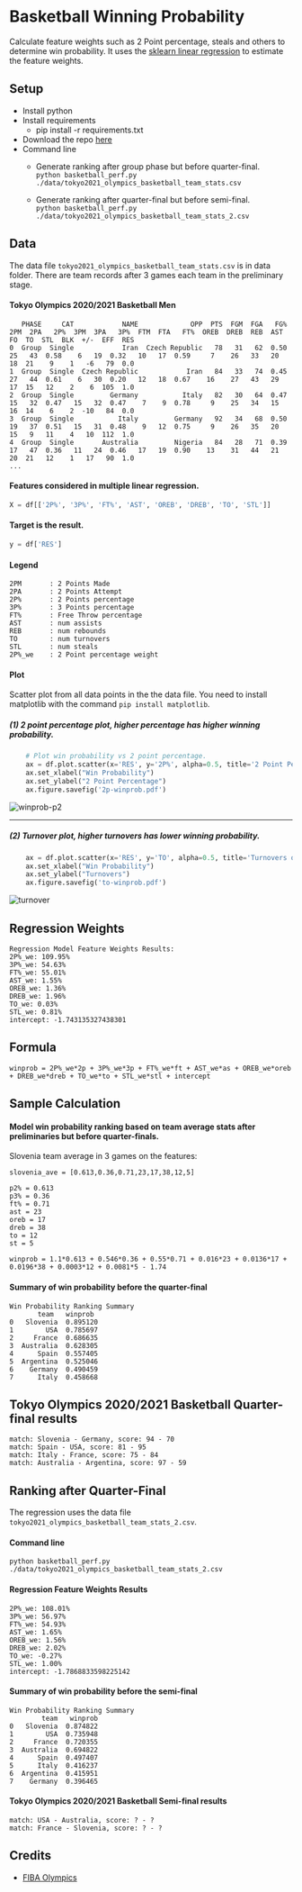 # Basketball Winning Probability
Calculate feature weights such as 2 Point percentage, steals and others to determine win probability. It uses the [sklearn linear regression](https://scikit-learn.org/stable/modules/generated/sklearn.linear_model.Ridge.html) to estimate the feature weights.

## Setup
* Install python
* Install requirements  
  * pip install -r requirements.txt
* Download the repo [here](https://github.com/fsmosca/Basketball-Winning-Probability/archive/refs/heads/main.zip)
* Command line  
  * Generate ranking after group phase but before quarter-final.  
  `python basketball_perf.py ./data/tokyo2021_olympics_basketball_team_stats.csv`
  
  * Generate ranking after quarter-final but before semi-final.  
  `python basketball_perf.py ./data/tokyo2021_olympics_basketball_team_stats_2.csv`
  
## Data
The data file `tokyo2021_olympics_basketball_team_stats.csv` is in data folder. There are team records after 3 games each team in the preliminary stage.

#### Tokyo Olympics 2020/2021 Basketball Men
```
   PHASE     CAT            NAME             OPP  PTS  FGM  FGA   FG%  2PM  2PA   2P%  3PM  3PA   3P%  FTM  FTA   FT%  OREB  DREB  REB  AST  FO  TO  STL  BLK  +/-  EFF  RES
0  Group  Single            Iran  Czech Republic   78   31   62  0.50   25   43  0.58    6   19  0.32   10   17  0.59     7    26   33   20  18  21    9    1   -6   79  0.0
1  Group  Single  Czech Republic            Iran   84   33   74  0.45   27   44  0.61    6   30  0.20   12   18  0.67    16    27   43   29  17  15   12    2    6  105  1.0
2  Group  Single         Germany           Italy   82   30   64  0.47   15   32  0.47   15   32  0.47    7    9  0.78     9    25   34   15  16  14    6    2  -10   84  0.0
3  Group  Single           Italy         Germany   92   34   68  0.50   19   37  0.51   15   31  0.48    9   12  0.75     9    26   35   20  15   9   11    4   10  112  1.0
4  Group  Single       Australia         Nigeria   84   28   71  0.39   17   47  0.36   11   24  0.46   17   19  0.90    13    31   44   21  20  21   12    1   17   90  1.0
...
```

#### Features considered in multiple linear regression.
```python
X = df[['2P%', '3P%', 'FT%', 'AST', 'OREB', 'DREB', 'TO', 'STL']]
```

#### Target is the result.
```python
y = df['RES']
```

#### Legend
```
2PM       : 2 Points Made
2PA       : 2 Points Attempt
2P%       : 2 Points percentage
3P%       : 3 Points percentage
FT%       : Free Throw percentage
AST       : num assists
REB       : num rebounds
TO        : num turnovers
STL       : num steals
2P%_we    : 2 Point percentage weight
```

#### Plot
Scatter plot from all data points in the the data file. You need to install matplotlib with the command `pip install matplotlib`.

##### (1) 2 point percentage plot, higher percentage has higher winning probability.
```python
    # Plot win probability vs 2 point percentage.
    ax = df.plot.scatter(x='RES', y='2P%', alpha=0.5, title='2 Point Percentage on Win Probability')
    ax.set_xlabel("Win Probability")
    ax.set_ylabel("2 Point Percentage")
    ax.figure.savefig('2p-winprob.pdf')
```
    
![winprob-p2](https://user-images.githubusercontent.com/22366935/127969585-ba456933-fb65-4dc9-b994-d1a0082c2b3c.png)

***

##### (2) Turnover plot, higher turnovers has lower winning probability.
```python
    ax = df.plot.scatter(x='RES', y='TO', alpha=0.5, title='Turnovers on Win Probability')
    ax.set_xlabel("Win Probability")
    ax.set_ylabel("Turnovers")
    ax.figure.savefig('to-winprob.pdf')
```

![turnover](https://user-images.githubusercontent.com/22366935/127970286-c67ba9ba-41e2-4e1c-809c-a5c8ed43b1ca.png)


## Regression Weights
```
Regression Model Feature Weights Results:
2P%_we: 109.95%
3P%_we: 54.63%
FT%_we: 55.01%
AST_we: 1.55%
OREB_we: 1.36%
DREB_we: 1.96%
TO_we: 0.03%
STL_we: 0.81%
intercept: -1.743135327438301
```

## Formula
```
winprob = 2P%_we*2p + 3P%_we*3p + FT%_we*ft + AST_we*as + OREB_we*oreb + DREB_we*dreb + TO_we*to + STL_we*stl + intercept
```

## Sample Calculation

#### Model win probability ranking based on team average stats after preliminaries but before quarter-finals.
Slovenia team average in 3 games on the features:
```
slovenia_ave = [0.613,0.36,0.71,23,17,38,12,5]

p2% = 0.613
p3% = 0.36
ft% = 0.71
ast = 23
oreb = 17
dreb = 38
to = 12
st = 5
```

```
winprob = 1.1*0.613 + 0.546*0.36 + 0.55*0.71 + 0.016*23 + 0.0136*17 + 0.0196*38 + 0.0003*12 + 0.0081*5 - 1.74
```

#### Summary of win probability before the quarter-final
```
Win Probability Ranking Summary
       team   winprob
0   Slovenia  0.895120
1        USA  0.785697
2     France  0.686635
3  Australia  0.628305
4      Spain  0.557405
5  Argentina  0.525046
6    Germany  0.490459
7      Italy  0.458668
```

## Tokyo Olympics 2020/2021 Basketball Quarter-final results
```
match: Slovenia - Germany, score: 94 - 70
match: Spain - USA, score: 81 - 95
match: Italy - France, score: 75 - 84
match: Australia - Argentina, score: 97 - 59
```

## Ranking after Quarter-Final
The regression uses the data file `tokyo2021_olympics_basketball_team_stats_2.csv`.

#### Command line
`python basketball_perf.py ./data/tokyo2021_olympics_basketball_team_stats_2.csv`

#### Regression Feature Weights Results
```
2P%_we: 108.01%
3P%_we: 56.97%
FT%_we: 54.93%
AST_we: 1.65%
OREB_we: 1.56%
DREB_we: 2.02%
TO_we: -0.27%
STL_we: 1.00%
intercept: -1.7868833598225142
```

#### Summary of win probability before the semi-final
```
Win Probability Ranking Summary
        team   winprob
0   Slovenia  0.874822
1        USA  0.735948
2     France  0.720355
3  Australia  0.694822
4      Spain  0.497407
5      Italy  0.416237
6  Argentina  0.415951
7    Germany  0.396465
```

#### Tokyo Olympics 2020/2021 Basketball Semi-final results
```
match: USA - Australia, score: ? - ?
match: France - Slovenia, score: ? - ?
```

## Credits
* [FIBA Olympics](http://www.fiba.basketball/olympics/men/2020)
